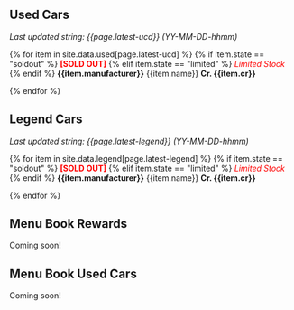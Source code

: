 ---
---
## Used Cars

_Last updated string: {{page.latest-ucd}} (YY-MM-DD-hhmm)_

{% for item in site.data.used[page.latest-ucd] %}
{% if item.state == "soldout" %} <span style="color:red">**\[SOLD OUT\]**</span> {% elif item.state == "limited" %} <span style="color:red">_Limited Stock_</span> {% endif %}
**{{item.manufacturer}}** {{item.name}}
**Cr. {{item.cr}}**


{% endfor %}

## Legend Cars

_Last updated string: {{page.latest-legend}} (YY-MM-DD-hhmm)_

{% for item in site.data.legend[page.latest-legend] %}
{% if item.state == "soldout" %} <span style="color:red">**\[SOLD OUT\]**</span> {% elif item.state == "limited" %} <span style="color:red">_Limited Stock_</span> {% endif %}
**{{item.manufacturer}}** {{item.name}}
**Cr. {{item.cr}}**


{% endfor %}

## Menu Book Rewards

Coming soon!

## Menu Book Used Cars

Coming soon!
